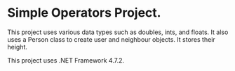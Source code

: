# Simple Operators Project.
This project uses various data types such as doubles, ints, and floats.
It also uses a Person class to create user and neighbour objects. It stores their height.

This project uses .NET Framework 4.7.2.